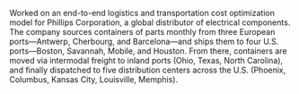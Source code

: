 Worked on an end-to-end logistics and transportation cost optimization model for Phillips Corporation, a global distributor of electrical components. The company sources containers of parts monthly from three European ports—Antwerp, Cherbourg, and Barcelona—and ships them to four U.S. ports—Boston, Savannah, Mobile, and Houston. From there, containers are moved via intermodal freight to inland ports (Ohio, Texas, North Carolina), and finally dispatched to five distribution centers across the U.S. (Phoenix, Columbus, Kansas City, Louisville, Memphis).
